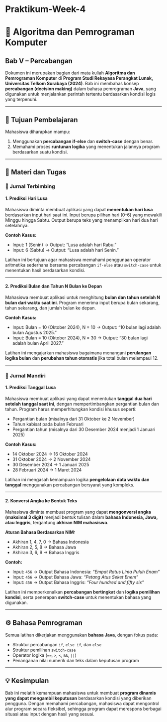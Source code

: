 # Praktikum-Week-4

# 📘 Algoritma dan Pemrograman Komputer

## Bab V – Percabangan

Dokumen ini merupakan bagian dari mata kuliah **Algoritma dan Pemrograman Komputer** di **Program Studi Rekayasa Perangkat Lunak, Universitas Telkom Surabaya (2024)**.
Bab ini membahas konsep **percabangan (decision making)** dalam bahasa pemrograman **Java**, yang digunakan untuk menjalankan perintah tertentu berdasarkan kondisi logis yang terpenuhi.

---

## 🎯 Tujuan Pembelajaran

Mahasiswa diharapkan mampu:

1. Menggunakan **percabangan if-else** dan **switch-case** dengan benar.
2. Memahami proses **runtunan logika** yang menentukan jalannya program berdasarkan suatu kondisi.

---

## 🧠 Materi dan Tugas

### 🧩 **Jurnal Terbimbing**

#### 1. Prediksi Hari Lusa

Mahasiswa diminta membuat aplikasi yang dapat **menentukan hari lusa** berdasarkan input hari saat ini.
Input berupa pilihan hari (0–6) yang mewakili Minggu hingga Sabtu.
Output berupa teks yang menampilkan hari dua hari setelahnya.

**Contoh Kasus:**

* Input: 1 (Senin) → Output: “Lusa adalah hari Rabu.”
* Input: 6 (Sabtu) → Output: “Lusa adalah hari Senin.”

Latihan ini bertujuan agar mahasiswa memahami penggunaan operator aritmetika sederhana bersama percabangan `if-else` atau `switch-case` untuk menentukan hasil berdasarkan kondisi.

---

#### 2. Prediksi Bulan dan Tahun N Bulan ke Depan

Mahasiswa membuat aplikasi untuk menghitung **bulan dan tahun setelah N bulan dari waktu saat ini**.
Program menerima input berupa bulan sekarang, tahun sekarang, dan jumlah bulan ke depan.

**Contoh Kasus:**

* Input: Bulan = 10 (Oktober 2024), N = 10
  → Output: “10 bulan lagi adalah bulan Agustus 2025.”
* Input: Bulan = 10 (Oktober 2024), N = 30
  → Output: “30 bulan lagi adalah bulan April 2027.”

Latihan ini mengajarkan mahasiswa bagaimana menangani **perulangan logika bulan** dan **perubahan tahun otomatis** jika total bulan melampaui 12.

---

### 🧩 **Jurnal Mandiri**

#### 1. Prediksi Tanggal Lusa

Mahasiswa membuat aplikasi yang dapat menentukan **tanggal dua hari setelah tanggal saat ini**, dengan mempertimbangkan pergantian bulan dan tahun.
Program harus memperhitungkan kondisi khusus seperti:

* Pergantian bulan (misalnya dari 31 Oktober ke 2 November)
* Tahun kabisat pada bulan Februari
* Pergantian tahun (misalnya dari 30 Desember 2024 menjadi 1 Januari 2025)

**Contoh Kasus:**

* 14 Oktober 2024 → 16 Oktober 2024
* 31 Oktober 2024 → 2 November 2024
* 30 Desember 2024 → 1 Januari 2025
* 28 Februari 2024 → 1 Maret 2024

Latihan ini mengasah kemampuan logika **pengelolaan data waktu dan tanggal** menggunakan percabangan bersyarat yang kompleks.

---

#### 2. Konversi Angka ke Bentuk Teks

Mahasiswa diminta membuat program yang dapat **mengonversi angka (maksimal 3 digit)** menjadi bentuk tulisan dalam **bahasa Indonesia, Jawa, atau Inggris**, tergantung **akhiran NIM mahasiswa**.

**Aturan Bahasa Berdasarkan NIM:**

* Akhiran 1, 4, 7, 0 → Bahasa Indonesia
* Akhiran 2, 5, 8 → Bahasa Jawa
* Akhiran 3, 6, 9 → Bahasa Inggris

**Contoh:**

* Input: `456` → Output Bahasa Indonesia: *“Empat Ratus Lima Puluh Enam”*
* Input: `456` → Output Bahasa Jawa: *“Petang Atus Seket Enem”*
* Input: `456` → Output Bahasa Inggris: *“Four hundred and fifty six”*

Latihan ini memperkenalkan **percabangan bertingkat** dan **logika pemilihan kondisi**, serta penerapan **switch-case** untuk menentukan bahasa yang digunakan.

---

## ⚙️ Bahasa Pemrograman

Semua latihan dikerjakan menggunakan **bahasa Java**, dengan fokus pada:

* Struktur percabangan `if`, `else if`, dan `else`
* Struktur pemilihan `switch-case`
* Operator logika (`==`, `>`, `<`, `&&`, `||`)
* Penanganan nilai numerik dan teks dalam keputusan program

---

## 💡 Kesimpulan

Bab ini melatih kemampuan mahasiswa untuk membuat **program dinamis yang dapat mengambil keputusan** berdasarkan kondisi yang diberikan pengguna.
Dengan memahami percabangan, mahasiswa dapat mengontrol alur program secara fleksibel, sehingga program dapat merespons berbagai situasi atau input dengan hasil yang sesuai.
